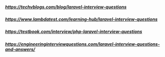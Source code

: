 ##### https://techvblogs.com/blog/laravel-interview-questions
##### https://www.lambdatest.com/learning-hub/laravel-interview-questions
##### https://testbook.com/interview/php-laravel-interview-questions
##### https://engineeringinterviewquestions.com/laravel-interview-questions-and-answers/
